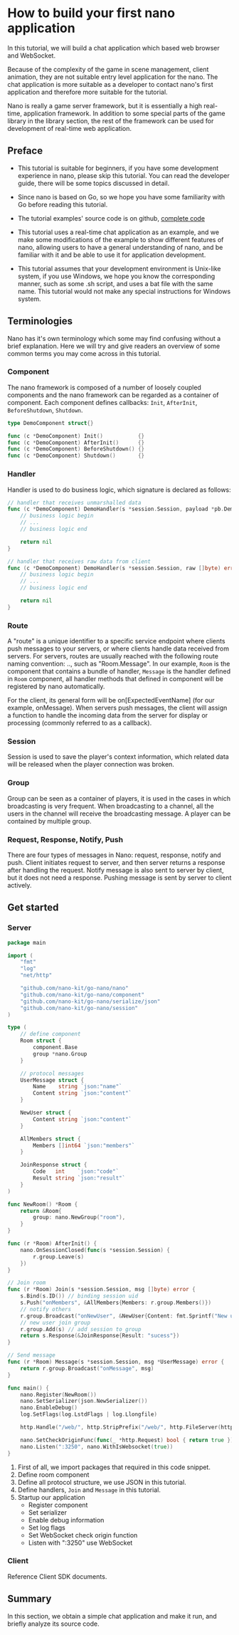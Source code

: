 # How to build your first nano application

In this tutorial, we will build a chat application which based web browser and WebSocket.

Because of the complexity of the game in scene management, client animation, they are
not suitable entry level application for the nano. The chat application is more suitable
as a developer to contact nano's first application and therefore more suitable for the
tutorial.

Nano is really a game server framework, but it is essentially a high real-time, application
framework. In addition to some special parts of the game library in the library section,
the rest of the framework can be used for development of real-time web application.

## Preface

- This tutorial is suitable for beginners, if you have some development experience in nano,
please skip this tutorial. You can read the developer guide, there will be some topics
discussed in detail.

- Since nano is based on Go, so we hope you have some familiarity with Go before reading this
tutorial.

- The tutorial examples' source code is on github, [complete code](https://github.com/nano-kit/go-nano/tree/master/examples/demo/chat)

- This tutorial uses a real-time chat application as an example, and we make some modifications
of the example to show different features of nano, allowing users to have a general understanding
of nano, and be familiar with it and be able to use it for application development.

- This tutorial assumes that your development environment is Unix-like system, if you use
Windows, we hope you know the corresponding manner, such as some .sh script, and uses a bat
file with the same name. This tutorial would not make any special instructions for Windows system.

## Terminologies

Nano has it's own terminology which some may find confusing without a brief explanation. Here
we will try and give readers an overview of some common terms you may come across in this tutorial.

### Component

The nano framework is composed of a number of loosely coupled components and the nano framework
can be regarded as a container of component. Each component defines callbacks: `Init`, `AfterInit`,
`BeforeShutdown`, `Shutdown`.
```go
type DemoComponent struct{}

func (c *DemoComponent) Init()           {}
func (c *DemoComponent) AfterInit()      {}
func (c *DemoComponent) BeforeShutdown() {}
func (c *DemoComponent) Shutdown()       {}
```

### Handler

Handler is used to do business logic, which signature is declared as follows:
```go
// handler that receives unmarshalled data
func (c *DemoComponent) DemoHandler(s *session.Session, payload *pb.DemoPayload) error {
    // business logic begin
    // ...
    // business logic end

    return nil
}

// handler that receives raw data from client
func (c *DemoComponent) DemoHandler(s *session.Session, raw []byte) error {
    // business logic begin
    // ...
    // business logic end

    return nil
}
```

### Route

A "route" is a unique identifier to a specific service endpoint where clients push messages to
your servers, or where clients handle data received from servers. For servers, routes are usually
reached with the following route naming convention: .., such as "Room.Message". In our example,
`Room` is the component that contains a bundle of handler,  `Message` is the handler defined in
`Room` component, all handler methods that defined in component will be registered by nano
automatically.

For the client, its general form will be on[ExpectedEventName] (for our example, onMessage). When
servers push messages, the client will assign a function to handle the incoming data from the
server for display or processing (commonly referred to as a callback).

### Session

Session is used to save the player's context information, which related data will be released
when the player connection was broken.

### Group

Group can be seen as a container of players, it is used in the cases in which broadcasting is
very frequent. When broadcasting to a channel, all the users in the channel will receive the
broadcasting message. A player can be contained by multiple group.

### Request, Response, Notify, Push

There are four types of messages in Nano: request, response, notify and push. Client initiates
request to server, and then server returns a response after handling the request. Notify message
is also sent to server by client, but it does not need a response. Pushing message is sent by
server to client actively.

## Get started

### Server
```go
package main

import (
	"fmt"
	"log"
	"net/http"

	"github.com/nano-kit/go-nano/nano"
	"github.com/nano-kit/go-nano/component"
	"github.com/nano-kit/go-nano/serialize/json"
	"github.com/nano-kit/go-nano/session"
)

type (
	// define component
	Room struct {
		component.Base
		group *nano.Group
	}

	// protocol messages
	UserMessage struct {
		Name    string `json:"name"`
		Content string `json:"content"`
	}

	NewUser struct {
		Content string `json:"content"`
	}

	AllMembers struct {
		Members []int64 `json:"members"`
	}

	JoinResponse struct {
		Code   int    `json:"code"`
		Result string `json:"result"`
	}
)

func NewRoom() *Room {
	return &Room{
		group: nano.NewGroup("room"),
	}
}

func (r *Room) AfterInit() {
	nano.OnSessionClosed(func(s *session.Session) {
		r.group.Leave(s)
	})
}

// Join room
func (r *Room) Join(s *session.Session, msg []byte) error {
	s.Bind(s.ID()) // binding session uid
	s.Push("onMembers", &AllMembers{Members: r.group.Members()})
	// notify others
	r.group.Broadcast("onNewUser", &NewUser{Content: fmt.Sprintf("New user: %d", s.ID())})
	// new user join group
	r.group.Add(s) // add session to group
	return s.Response(&JoinResponse{Result: "sucess"})
}

// Send message
func (r *Room) Message(s *session.Session, msg *UserMessage) error {
	return r.group.Broadcast("onMessage", msg)
}

func main() {
	nano.Register(NewRoom())
	nano.SetSerializer(json.NewSerializer())
	nano.EnableDebug()
	log.SetFlags(log.LstdFlags | log.Llongfile)

	http.Handle("/web/", http.StripPrefix("/web/", http.FileServer(http.Dir("web"))))

	nano.SetCheckOriginFunc(func(_ *http.Request) bool { return true })
	nano.Listen(":3250", nano.WithIsWebsocket(true))
}
```

1. First of all, we import packages that required in this code snippet.
2. Define room component
3. Define all protocol structure, we use JSON in this tutorial.
4. Define handlers, `Join` and `Message` in this tutorial.
5. Startup our application
   - Register component
   - Set serializer
   - Enable debug information
   - Set log flags
   - Set WebSocket check origin function
   - Listen with ":3250" use WebSocket

### Client

Reference Client SDK documents.

## Summary

In this section, we obtain a simple chat application and make it run, and briefly analyze its
source code.
